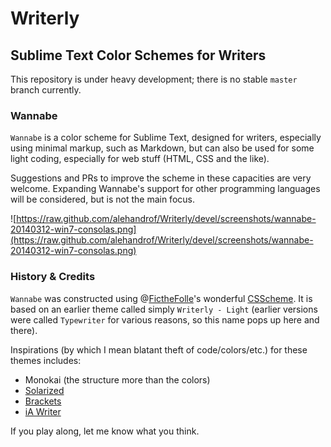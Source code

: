 # Writerly

## Sublime Text Color Schemes for Writers

This repository is under heavy development; there is no stable `master` branch currently.

### Wannabe

`Wannabe` is a color scheme for Sublime Text, designed for writers, especially using minimal markup, such as Markdown, but can also be used for some light coding, especially for web stuff (HTML, CSS and the like).

Suggestions and PRs to improve the scheme in these capacities are very welcome. Expanding Wannabe's support for other programming languages will be considered, but is not the main focus.

![https://raw.github.com/alehandrof/Writerly/devel/screenshots/wannabe-20140312-win7-consolas.png](https://raw.github.com/alehandrof/Writerly/devel/screenshots/wannabe-20140312-win7-consolas.png)

### History & Credits

`Wannabe` was constructed using @[FictheFolle](https://github.com/FichteFoll)'s wonderful [CSScheme](https://github.com/FichteFoll/CSScheme/). It is based on an earlier theme called simply `Writerly - Light` (earlier versions were called `Typewriter` for various reasons, so this name pops up here and there).

Inspirations (by which I mean blatant theft of code/colors/etc.) for these themes includes:

- Monokai (the structure more than the colors)
- [Solarized](http://ethanschoonover.com/solarized)
- [Brackets](http://brackets.io/)
- [iA Writer](www.iawriter.com)

If you play along, let me know what you think.
